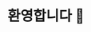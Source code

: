 ### <h1>환영합니다 👋</h1>
<br/>
<!--
**rope1822/rope1822** is a ✨ _special_ ✨ repository because its `README.md` (this file) appears on your GitHub profile.

Here are some ideas to get you started:

- 🔭 I’m currently working on ...
- 🌱 I’m currently learning ...
- 👯 I’m looking to collaborate on ...
- 🤔 I’m looking for help with ...
- 💬 Ask me about ...
- 📫 How to reach me: ...
- 😄 Pronouns: ...
- ⚡ Fun fact: ...
-->
![header](https://capsule-render.vercel.app/api?type=waving&color=FFA500&height=200&descAlign=50&fontAlign=50&section=header&text=EunHo Jeon&fontSize=65&fontColor=2E2E2E&animation=twinkling) 

<div align="center">

##  💻 tech 💻

    (still learning)
    <br/>
    <img src="https://img.shields.io/badge/Python-3776AB?style=for-the-badge&logo=Python&logoColor=white">
    <img src ="https://img.shields.io/badge/C-A8B9CC.svg?&style=for-the-badge&logo=C&logoColor=white"/>
    <img src ="https://img.shields.io/badge/C++-00599C.svg?&style=for-the-badge&logo=C%2B%2B&logoColor=white"/> 
    <img src ="https://img.shields.io/badge/Java-007396.svg?&style=for-the-badge&logo=Java&logoColor=white"/>
 
    <img alt="Html" src ="https://img.shields.io/badge/HTML-E34F26.svg?&style=for-the-badge&logo=HTML5&logoColor=white"/>
    <img alt="CSS" src ="https://img.shields.io/badge/CSS3-FF9933.svg?&style=for-the-badge&logo=CSS3&logoColor=white"/> 
    <img alt="JavaScript" src ="https://img.shields.io/badge/JavaScript-F7DF1E.svg?&style=for-the-badge&logo=JavaScript&logoColor=white"/> 
    <img alt="React" src ="https://img.shields.io/badge/React-61DAFB.svg?&style=for-the-badge&logo=React&logoColor=white"/> 
   
    [![Top Langs](https://github-readme-stats.vercel.app/api/top-langs/?username=kimasill&layout=compact)](https://github.com/anuraghazra/github-readme-stats)
